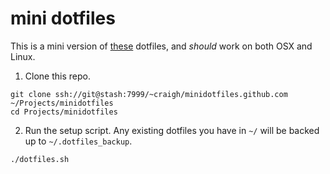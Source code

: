 # mini dotfiles

This is a mini version of [these](https://github.com/craighurley/dotfiles) dotfiles, and _should_ work on both OSX and Linux.

1. Clone this repo.
```
git clone ssh://git@stash:7999/~craigh/minidotfiles.github.com ~/Projects/minidotfiles
cd Projects/minidotfiles
```

2. Run the setup script.  Any existing dotfiles you have in `~/` will be backed up to `~/.dotfiles_backup`.
```
./dotfiles.sh
```
